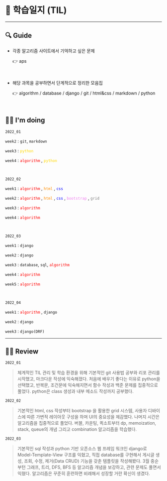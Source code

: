 <html>

<head>

# 📓 학습일지 (TIL)



</head>

<hr>
<body>

## 🔍 Guide

* 각종 알고리즘 사이트에서 기억하고 싶은 문제

  👉 <a style="text-decoration-line:none;" href="https://github.com/jelee6613/TIL/tree/master/aps">aps</a> 
  
   <br>
  
* 해당 과목을 공부하면서 단계적으로 정리한 모음집

  👉 <a style="text-decoration-line:none;" href='https://github.com/jelee6613/TIL/tree/master/algorithm'>algorithm</a> / <a style="text-decoration-line:none;" href="https://github.com/jelee6613/TIL/tree/master/database">database</a> / <a style="text-decoration-line:none;" href="https://github.com/jelee6613/TIL/tree/master/django">django</a> / <a style="text-decoration-line:none;" href="https://github.com/jelee6613/TIL/tree/master/git">git</a> / <a style="text-decoration-line:none;" href="https://github.com/jelee6613/TIL/tree/master/html%26css">html&css</a> / <a style="text-decoration-line:none;" href="https://github.com/jelee6613/TIL/tree/master/markdown">markdown</a> / <a style="text-decoration-line:none;" href='https://github.com/jelee6613/TIL/tree/master/python'>python</a> 

  <br>

## 🙋‍♂️ I'm doing

`2022_01`

`week2` : `git`, `markdown`

`week3` : <span style="color:gold">`python` </span>

`week4` : <span style="color:red;">`algorithm` </span>, <span style="color:gold;">`python` </span>

<br>

`2022_02`

`week1` : <span style="color:red;">`algorithm` </span>, <span style="color:darkorange;">`html` </span>, <span style="color:blue;">`css` </span>

`week2` : <span style="color:red;">`algorithm` </span>, <span style="color:darkorange;">`html` </span>, <span style="color:blue;">`css` </span>, <span style="color:violet;">`bootstrap` </span>, <span style="color:grey;">`grid` </span>

`week3` : <span style="color:red;">`algorithm` </span>

`week4` : <span style="color:red;">`algorithm` </span>

<br>

`2022_03`

`week1` : `django`

`week2` : `django`

`week3` : `database`, `sql`, <span style="color:red;">`algorithm` </span>

`week4` : <span style="color:red;">`algorithm` </span>

`week5` : <span style="color:red;">`algorithm` </span>

<br>

`2022_04`

`week1` : <span style="color:red;">`algorithm` </span>, `django`

`week2` : `django`

`week3` : `django(DRF)`



<hr>

## 💁‍♂️ Review

`2022_01`

>  체계적인 TIL 관리 및 학습 환경을 위해 기본적인 git 사용법 공부와 리포 관리를 시작했고, 마크다운 작성에 익숙해졌다. 처음에 배우기 좋다는 이유로 python을 선택했고, 반복문, 조건문에 익숙해지면서 함수 작성과 백준 문제를 집중적으로 풀었다. python은 class 생성과 내부 메소드 작성까지 공부했다.



`2022_02`

>  기본적인 html, css 작성부터 bootstrap 을 활용한 grid 시스템, 사용자 디바이스에 따른 가변적 레이아웃 구성을 하며 UI의 중요성을 체감했다. 나머지 시간은 알고리즘을 집중적으로 풀었다. 버블, 카운팅, 퀵소트부터 dp, memoization, stack, queue의 개념 그리고 combination 알고리즘을 학습했다.



`2022_03`

>  기본적인 sql 작성과 python 기반 오픈소스 웹 프레임 워크인 django로 Model-Template-View 구조를 익혔고, 직접 database를 구현해서 게시글 생성, 조회, 수정, 제거(Data CRUD) 기능을 갖춘 템플릿을 작성해봤다. 3월 중순부턴 그래프, 트리, DFS, BFS 등 알고리즘 개념을 보강하고, 관련 문제도 풀면서 익혔다. 알고리즘은 꾸준히 훈련하면 비례해서 성장할 거란 확신이 생겼다.

</body>

</html>
